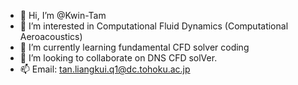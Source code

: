 - 👋 Hi, I’m @Kwin-Tam
- 👀 I’m interested in Computational Fluid Dynamics (Computational Aeroacoustics)
- 🌱 I’m currently learning fundamental CFD solver coding
- 💞️ I’m looking to collaborate on DNS CFD solVer.
- 📫 Email: tan.liangkui.q1@dc.tohoku.ac.jp

<!---
Kwin-Tam/Kwin-Tam is a ✨ special ✨ repository because its `README.md` (this file) appears on your GitHub profile.
You can click the Preview link to take a look at your changes.
--->
